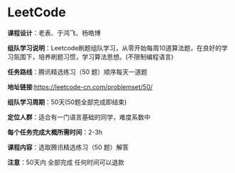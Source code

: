 # LeetCode

**课程设计**：老表、于鸿飞、杨皓博

**组队学习说明**：Leetcode刷题组队学习，从零开始每周10道算法题，在良好的学习氛围下，培养刷题习惯，学习算法思想。(不限制编程语言)

**任务路线**：腾讯精选练习（50 题）顺序每天一道题

**地址链接**:https://leetcode-cn.com/problemset/50/


**组队学习周期**：50天(50题全部完成即结束)

**定位人群**：适合有一门语言基础的同学，难度系数中

**每个任务完成大概所需时间**：2-3h

**课程内容**：选取腾讯精选练习（50 题）解答

**注意**：50天内 全部完成 任何时间可以退款